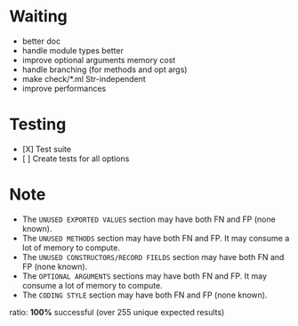 # Waiting
- better doc
- handle module types better
- improve optional arguments memory cost
- handle branching (for methods and opt args)
- make check/\*.ml Str-independent
- improve performances


# Testing
- \[X\] Test suite
- \[ \] Create tests for all options


# Note
- The `UNUSED EXPORTED VALUES` section may have both FN and FP (none known).
- The `UNUSED METHODS` section may have both FN and FP.
  It may consume a lot of memory to compute.
- The `UNUSED CONSTRUCTORS/RECORD FIELDS` section may have both FN and FP (none known).
- The `OPTIONAL ARGUMENTS` sections may have both FN and FP.
  It may consume a lot of memory to compute.
- The `CODING STYLE` section may have both FN and FP (none known).

ratio: **100%** successful (over 255 unique expected results)
